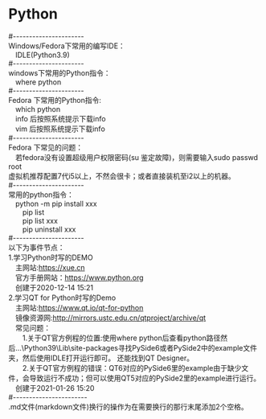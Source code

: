 # Python  
#----------------------  
Windows/Fedora下常用的编写IDE：  
  &emsp;IDLE(Python3.9)  
#----------------------  
windows下常用的Python指令：  
  &emsp;where python  
#----------------------  
Fedora 下常用的Python指令:  
  &emsp;which python  
  &emsp;info 后按照系统提示下载info  
  &emsp;vim  后按照系统提示下载info  
#----------------------  
Fedora 下常见的问题：  
  &emsp;若fedora没有设置超级用户权限密码(su 鉴定故障)，则需要输入sudo passwd root  
虚拟机推荐配置7代i5以上，不然会很卡；或者直接装机至i2以上的机器。  
#----------------------  
常用的python指令：  
  &emsp;python -m pip install xxx  
  &emsp;&emsp;pip list  
  &emsp;&emsp;pip list  xxx  
  &emsp;&emsp;pip uninstall xxx  
#----------------------  
以下为事件节点：  
1.学习Python时写的DEMO  
  &emsp;主网站:https://xue.cn  
  &emsp;官方手册网站：https://www.python.org  
  &emsp;创建于2020-12-14 15:21  
2.学习QT for Python时写的Demo  
  &emsp;主网站:https://www.qt.io/qt-for-python  
  &emsp;镜像资源网:http://mirrors.ustc.edu.cn/qtproject/archive/qt  
  &emsp;常见问题：  
  &emsp;&emsp;1.关于QT官方例程的位置:使用where python后查看python路径然后...\Python39\Lib\site-packages寻找PySide6或者PySide2中的example文件夹，然后使用IDLE打开运行即可。 还能找到QT Designer。   
  &emsp;&emsp;2.关于QT官方例程的错误：QT6对应的PySide6里的example由于缺少文件，会导致运行不成功；但可以使用QT5对应的PySide2里的example进行运行。  
  &emsp;创建于2021-01-26 15:20  
#-----------------------  
.md文件(markdown文件)换行的操作为在需要换行的那行末尾添加2个空格。
